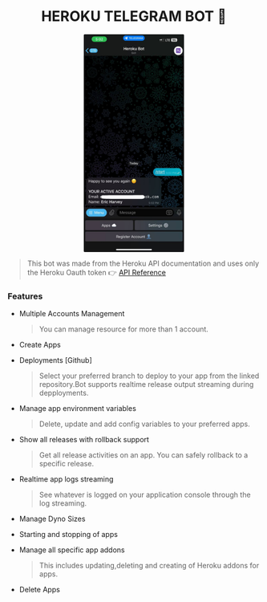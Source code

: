 <div align="center">
  <h1>HEROKU TELEGRAM BOT 🤖</h1>
  <img src="heroku_pic.jpg" alt="Menu Options" style="display: block; margin: 0 auto; width: 200px; height: auto;">
</div>

> This bot was made from the Heroku API documentation and uses only the Heroku Oauth token 👉 <a href='https://devcenter.heroku.com/articles/platform-api-reference'>API Reference</a>

### Features

- Multiple Accounts Management

  > You can manage resource for more than 1 account.

- Create Apps

- Deployments [Github]

  > Select your preferred branch to deploy to your app from the linked repository.Bot supports realtime release output streaming during depployments.

- Manage app environment variables

  > Delete, update and add config variables to your preferred apps.

- Show all releases with rollback support

  > Get all release activities on an app. You can safely rollback to a specific release.

- Realtime app logs streaming

  > See whatever is logged on your application console through the log streaming.

- Manage Dyno Sizes

- Starting and stopping of apps

- Manage all specific app addons

  > This includes updating,deleting and creating of Heroku addons for apps.

- Delete Apps
